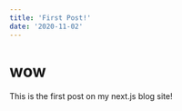 ```yaml
---
title: 'First Post!'
date: '2020-11-02'
---
```


# **wow**
This is the first post on my next.js blog site!
